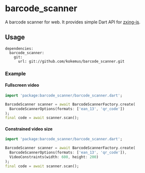 # barcode_scanner

A barcode scanner for web. It provides simple Dart API for [zxing-js](https://github.com/zxing-js/library).

## Usage

```
dependencies:
  barcode_scanner:
    git:
      url: git://github.com/kokemus/barcode_scanner.git

```

### Example

#### Fullscreen video

``` dart
import 'package:barcode_scanner/barcode_scanner.dart';

BarcodeScanner scanner = await BarcodeScannerFactory.create(
  BarcodeScannerOptions(formats: ['ean_13', 'qr_code'])
);
final code = await scanner.scan();
```

#### Constrained video size

``` dart
import 'package:barcode_scanner/barcode_scanner.dart';

BarcodeScanner scanner = await BarcodeScannerFactory.create(
  BarcodeScannerOptions(formats: ['ean_13', 'qr_code']),
  VideoConstraints(width: 600, height: 200)
);
final code = await scanner.scan();
```

